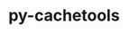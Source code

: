 ---
title: "py-cachetools"
layout: cache
categories: [package, develop-2024-05-26]
meta: {"versions": ["5.2.0"], "compilers": ["apple-clang@=15.0.0", "gcc@=11.4.0"], "oss": ["ubuntu22.04", "ventura"], "platforms": ["darwin", "linux"], "targets": ["aarch64", "neoverse_v1", "neoverse_v2", "x86_64_v3"], "stacks": ["e4s", "e4s-neoverse-v2", "e4s-neoverse_v1", "ml-darwin-aarch64-mps", "ml-linux-x86_64-cpu", "ml-linux-x86_64-cuda", "root"], "num_specs": 5, "num_specs_by_stack": {"root": 5, "ml-darwin-aarch64-mps": 1, "e4s-neoverse_v1": 1, "e4s-neoverse-v2": 1, "e4s": 1, "ml-linux-x86_64-cpu": 1, "ml-linux-x86_64-cuda": 1}}
spec_details: [{"hash": "f5y2volcfofh66pqws4lckzoe4zfx267", "compiler": "apple-clang@=15.0.0", "versions": ["5.2.0"], "os": "ventura", "platform": "darwin", "target": "aarch64", "variants": ["build_system=python_pip"], "stacks": ["root", "ml-darwin-aarch64-mps"], "size": "-", "tarball": "https://binaries.spack.io/releases/develop-2024-05-26/build_cache/darwin-ventura-aarch64/apple-clang-15.0.0/py-cachetools-5.2.0/darwin-ventura-aarch64-apple-clang-15.0.0-py-cachetools-5.2.0-f5y2volcfofh66pqws4lckzoe4zfx267.spack"}, {"hash": "uggliz5wcv4kjkuyrwfkztu3ssvx24ri", "compiler": "gcc@=11.4.0", "versions": ["5.2.0"], "os": "ubuntu22.04", "platform": "linux", "target": "neoverse_v1", "variants": ["build_system=python_pip"], "stacks": ["root", "e4s-neoverse_v1"], "size": "-", "tarball": "https://binaries.spack.io/releases/develop-2024-05-26/build_cache/linux-ubuntu22.04-neoverse_v1/gcc-11.4.0/py-cachetools-5.2.0/linux-ubuntu22.04-neoverse_v1-gcc-11.4.0-py-cachetools-5.2.0-uggliz5wcv4kjkuyrwfkztu3ssvx24ri.spack"}, {"hash": "3hdfdnv4hehf7jmulm2h7koaourlgbeo", "compiler": "gcc@=11.4.0", "versions": ["5.2.0"], "os": "ubuntu22.04", "platform": "linux", "target": "neoverse_v2", "variants": ["build_system=python_pip"], "stacks": ["root", "e4s-neoverse-v2"], "size": "-", "tarball": "https://binaries.spack.io/releases/develop-2024-05-26/build_cache/linux-ubuntu22.04-neoverse_v2/gcc-11.4.0/py-cachetools-5.2.0/linux-ubuntu22.04-neoverse_v2-gcc-11.4.0-py-cachetools-5.2.0-3hdfdnv4hehf7jmulm2h7koaourlgbeo.spack"}, {"hash": "nda4vhoutxuchylgabnyyzqkmqmko55b", "compiler": "gcc@=11.4.0", "versions": ["5.2.0"], "os": "ubuntu22.04", "platform": "linux", "target": "x86_64_v3", "variants": ["build_system=python_pip"], "stacks": ["e4s", "root"], "size": "-", "tarball": "https://binaries.spack.io/releases/develop-2024-05-26/build_cache/linux-ubuntu22.04-x86_64_v3/gcc-11.4.0/py-cachetools-5.2.0/linux-ubuntu22.04-x86_64_v3-gcc-11.4.0-py-cachetools-5.2.0-nda4vhoutxuchylgabnyyzqkmqmko55b.spack"}, {"hash": "6i3tm6ertx2q3ly6pyrr5rnxp24yqojr", "compiler": "gcc@=11.4.0", "versions": ["5.2.0"], "os": "ubuntu22.04", "platform": "linux", "target": "x86_64_v3", "variants": ["build_system=python_pip"], "stacks": ["ml-linux-x86_64-cpu", "root", "ml-linux-x86_64-cuda"], "size": "-", "tarball": "https://binaries.spack.io/releases/develop-2024-05-26/build_cache/linux-ubuntu22.04-x86_64_v3/gcc-11.4.0/py-cachetools-5.2.0/linux-ubuntu22.04-x86_64_v3-gcc-11.4.0-py-cachetools-5.2.0-6i3tm6ertx2q3ly6pyrr5rnxp24yqojr.spack"}]
---